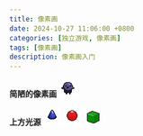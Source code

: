 ```yaml
---
title: 像素画
date: 2024-10-27 11:06:00 +0800
categories: [独立游戏, 像素画]
tags: [像素画]
description: 像素画入门
---
```


**简陋的像素画**
![简陋像素画](/_posts/独立游戏/练习/1.png)

**上方光源**
![圆锥](/_posts/独立游戏/练习/up-zui.png)
![球](/_posts/独立游戏/练习/up-circle.png)
![立方体](/_posts/独立游戏/练习/up-box.png)
